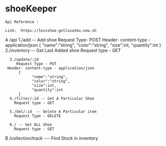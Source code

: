 # shoeKeeper


    Api Reference :
    
    Link:  https://lessshoe-gnllusatmu.now.sh 
    
   A /api
      1./add -- Add shoe
          Request Type- POST
          Header- content-type - application/json
          {
	            "name":"string",
	            "color":"string",
	            "size":int,
	            "quantity":int
          }
      2./inventory -- Get Last Added shoe 
          Request type - GET
      
      3./update/:id
         Request Type - PUT
	 Header- content-type - application/json
          {
	            "name":"string",
	            "color":"string",
	            "size":int,
	            "quantity":int
          }
      4./filter/:id -- Get A Particular Shoe
        Request type - GET
      
      5./del/:id  -- Delete A Particular item
      	Request Type - DELETE
	
      6./ -- Get ALL Shoe
      	Request type - GET
	
   B /collection/track --- Find Stock in inventory	
	
	
	
	
	
	
